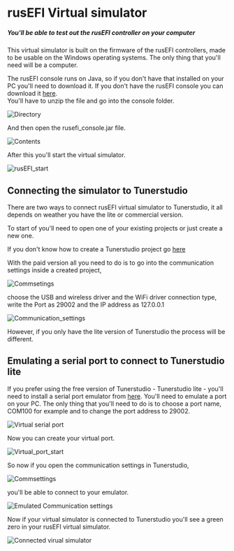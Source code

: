 # rusEFI Virtual simulator

##### You'll be able to test out the rusEFI controller on your computer 

This virtual simulator is built on the firmware of the rusEFI controllers, made to be usable on the Windows operating systems. The only thing that you'll need will be a computer. 

The rusEFI console runs on Java, so if you don't have that installed on your PC you'll need to download it.
If you don't have the rusEFI console you can download it [here](http://rusefi.com/build_server/rusefi_bundle.zip).  
You'll have to unzip the file and go into the console folder.
 
 ![Directory](FAQ/images/simulator/rusEFI_console_directory.png)
 
 And then open the rusefi_console.jar file.
 
 ![Contents](FAQ/images/simulator/rusEFI_console_directionary_files.png)

After this you'll start the virtual simulator.

![rusEFI_start](FAQ/images/simulator/rusEFI_start.png)

## Connecting the simulator to Tunerstudio

There are two ways to connect rusEFI virtual simulator to Tunerstudio, it all depends on weather you have the lite or commercial version.

To start of you'll need to open one of your existing projects or just create a new one.

If you don't know how to create a Tunerstudio project go [here](HOWTO_create_tunerstudio_project.md)
 
 
 With the paid version all you need to do is to go into the communication settings inside a created project,
 
 ![Commsetings](FAQ/images/simulator/Tunerstudio_comm._settings.png)
 
 
 choose the USB and wireless driver and the WiFi driver connection type, write the Port as 29002 and the IP address as 127.0.0.1
 
 ![Communication_settings](FAQ/images/simulator/Communication_settings_direct.png)
 
However, if you only have the lite version of Tunerstudio the process will be different.

## Emulating a serial port to connect to Tunerstudio lite

If you prefer using the free version of Tunerstudio - Tunerstudio lite -  you'll need to install a serial port emulator from [here](https://www.hw-group.com/software/hw-vsp3-virtual-serial-port#download). You'll need to emulate a port on your PC. The only thing that you'll need to do is to choose a port name, COM100 for example and to change the port address to 29002.



![Virtual serial port](FAQ/images/simulator/Emulator_settings.png)

Now you can create your virtual port.

![Virtual_port_start](FAQ/images/simulator/Virtual_port_start.png)

So now if you open the communication settings in Tunerstudio,

![Commsettings](FAQ/images/simulator/Tunerstudio_comm._settings.png)

you'll be able to connect to your emulator.

![Emulated Communication settings](FAQ/images/simulator/Communication_settings_tutorial.png) 

Now if your virtual simulator is connected to Tunerstudio you'll see a green zero in your rusEFI virtual simulator.

![Connected virual simulator](FAQ/images/simulator/rusEFI_virtual_simulator_connected.png) 
